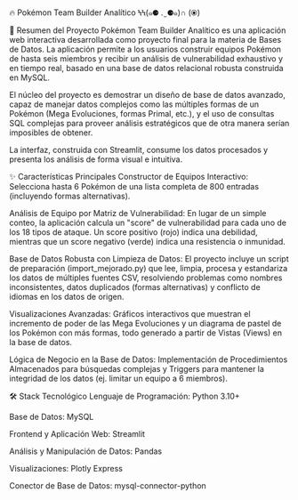 🔥 Pokémon Team Builder Analítico ϞϞ(๑⚈ . ̫ ⚈๑)∩ (⦿)

📖 Resumen del Proyecto
Pokémon Team Builder Analítico es una aplicación web interactiva desarrollada como proyecto final para la materia de Bases de Datos. La aplicación permite a los usuarios construir equipos Pokémon de hasta seis miembros y recibir un análisis de vulnerabilidad exhaustivo y en tiempo real, basado en una base de datos relacional robusta construida en MySQL.

El núcleo del proyecto es demostrar un diseño de base de datos avanzado, capaz de manejar datos complejos como las múltiples formas de un Pokémon (Mega Evoluciones, formas Primal, etc.), y el uso de consultas SQL complejas para proveer análisis estratégicos que de otra manera serían imposibles de obtener.

La interfaz, construida con Streamlit, consume los datos procesados y presenta los análisis de forma visual e intuitiva.

✨ Características Principales
Constructor de Equipos Interactivo: Selecciona hasta 6 Pokémon de una lista completa de 800 entradas (incluyendo formas alternativas).

Análisis de Equipo por Matriz de Vulnerabilidad: En lugar de un simple conteo, la aplicación calcula un "score" de vulnerabilidad para cada uno de los 18 tipos de ataque. Un score positivo (rojo) indica una debilidad, mientras que un score negativo (verde) indica una resistencia o inmunidad.

Base de Datos Robusta con Limpieza de Datos: El proyecto incluye un script de preparación (import_mejorado.py) que lee, limpia, procesa y estandariza los datos de múltiples fuentes CSV, resolviendo problemas como nombres inconsistentes, datos duplicados (formas alternativas) y conflicto de idiomas en los datos de origen.

Visualizaciones Avanzadas: Gráficos interactivos que muestran el incremento de poder de las Mega Evoluciones y un diagrama de pastel de los Pokémon con más formas, todo generado a partir de Vistas (Views) en la base de datos.

Lógica de Negocio en la Base de Datos: Implementación de Procedimientos Almacenados para búsquedas complejas y Triggers para mantener la integridad de los datos (ej. limitar un equipo a 6 miembros).

🛠️ Stack Tecnológico
Lenguaje de Programación: Python 3.10+

Base de Datos: MySQL

Frontend y Aplicación Web: Streamlit

Análisis y Manipulación de Datos: Pandas

Visualizaciones: Plotly Express

Conector de Base de Datos: mysql-connector-python